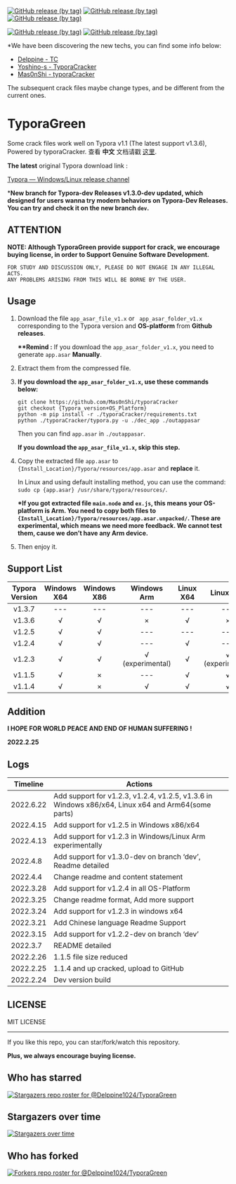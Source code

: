 [![GitHub release (by tag)](https://img.shields.io/github/downloads/Delppine1024/TyporaGreen/v1.1.5/total?label=%E4%B8%8B%E8%BD%BD%40v1.1.5&style=flat)](https://github.com/Delppine1024/TyporaGreen/releases/tag/v1.1.5)
[![GitHub release (by tag)](https://img.shields.io/github/downloads/Delppine1024/TyporaGreen/v1.2.3/total?label=%E4%B8%8B%E8%BD%BD%40v1.2.3&style=flat)](https://github.com/Delppine1024/TyporaGreen/releases/tag/v1.2.3)
[![GitHub release (by tag)](https://img.shields.io/github/downloads/Delppine1024/TyporaGreen/v1.2.4/total?label=%E4%B8%8B%E8%BD%BD%40v1.2.4&style=flat)](https://github.com/Delppine1024/TyporaGreen/releases/tag/v1.2.4)

[![GitHub release (by tag)](https://img.shields.io/github/downloads/Delppine1024/TyporaGreen/v1.2.2-dev/total?label=%E4%B8%8B%E8%BD%BD%40v1.2.2-dev&style=flat)](https://github.com/Delppine1024/TyporaGreen/releases/tag/v1.2.2-dev)
[![GitHub release (by tag)](https://img.shields.io/github/downloads/Delppine1024/TyporaGreen/v1.3.0-dev/total?label=%E4%B8%8B%E8%BD%BD%40v1.3.0-dev&style=flat)](https://github.com/Delppine1024/TyporaGreen/releases/tag/v1.3.0-dev)



*We have been discovering the new techs, you can find some info below:

- [Delppine - TC](https://github.com/Delppine1024/TC)
- [Yoshino-s - TyporaCracker](https://github.com/Yoshino-s/typoraCracker)
- [Mas0nShi - typoraCracker](https://github.com/Mas0nShi/typoraCracker)

The subsequent crack files maybe change types, and be different from the current ones.



# TyporaGreen

Some crack files work well on Typora v1.1 (The latest support v1.3.6), Powered by typoraCracker. 查看 **中文** 文档请戳 [这里](./README-CN.md).



**The latest** original Typora download link : 

[Typora — Windows/Linux release channel](https://typora.io/releases/all)



***New branch for Typora-dev Releases v1.3.0-dev updated, which designed for users wanna try modern behaviors on Typora-Dev Releases. You can try and check it on the new branch `dev`.**



## ATTENTION

**NOTE: Although TyporaGreen provide support for crack, we encourage buying license, in order to Support Genuine Software Development.**



```
FOR STUDY AND DISCUSSION ONLY, PLEASE DO NOT ENGAGE IN ANY ILLEGAL ACTS.
ANY PROBLEMS ARISING FROM THIS WILL BE BORNE BY THE USER.
```



## Usage

1. Download the file `app_asar_file_v1.x` or ` app_asar_folder_v1.x` corresponding to the Typora version and **OS-platform** from **Github releases**. 

   **\*\*Remind :** If you download the `app_asar_folder_v1.x`, you need to generate `app.asar` **Manually**. 

   

2. Extract them from the compressed file.

3. **If you download the `app_asar_folder_v1.x`, use these commands below:**

   ```
   git clone https://github.com/Mas0nShi/typoraCracker
   git checkout {Typora_version+OS_Platform}
   python -m pip install -r ./typoraCracker/requirements.txt
   python ./typoraCracker/typora.py -u ./dec_app ./outappasar
   ```

   Then you can find `app.asar` in `./outappasar`.

   **If you download the `app_asar_file_v1.x`, skip this step.**

   

4. Copy the extracted file `app.asar` to `{Install_Location}/Typora/resources/app.asar` and **replace** it. 

   In Linux and using default installing method, you can use the command: `sudo cp {app.asar} /usr/share/typora/resources/`.

   

   **\*If you got extracted file `main.node` and `ex.js`, this means your OS-platform is Arm. You need to copy both files to `{Install_Location}/Typora/resources/app.asar.unpacked/`. These are experimental, which means we need more feedback.  We cannot test them, cause we don’t have any Arm device.**

   

5. Then enjoy it.



## Support List

| Typora Version | Windows X64 | Windows X86 |   Windows Arm    | Linux X64 |    Linux Arm     | MacOS |
|:--------------:|:-----------:|:-----------:|:----------------:|:---------:|:----------------:| :---: |
|     v1.3.7     |     ---     |     ---     |       ---        |    ---    |       ---        |   ×   |
|     v1.3.6     |      √      |      √      |        ×         |     √     |        ×         |   ×   |
|     v1.2.5     |      √      |      √      |       ---        |    ---    |       ---        |  ---  |
|     v1.2.4     |      √      |      √      |       ---        |     √     |       ---        |   ×   |
|     v1.2.3     |      √      |      √      | √ (experimental) |     √     | √ (experimental) |   ×   |
|     v1.1.5     |      √      |      ×      |       ---        |     √     |        √         |   ×   |
|     v1.1.4     |      √      |      ×      |        √         |     √     |        √         |   ×   |



## Addition

**I HOPE FOR WORLD PEACE AND END OF HUMAN SUFFERING !** 

**2022.2.25**



## Logs

| Timeline  | Actions                                                      |
| --------- | ------------------------------------------------------------ |
| 2022.6.22 | Add support for v1.2.3, v1.2.4, v1.2.5, v1.3.6 in Windows x86/x64, Linux x64 and Arm64(some parts) |
| 2022.4.15 | Add support for v1.2.5 in Windows x86/x64                    |
| 2022.4.13 | Add support for v1.2.3 in Windows/Linux Arm experimentally   |
| 2022.4.8  | Add support for v1.3.0-dev on branch ‘dev’, Readme detailed  |
| 2022.4.4  | Change readme and content statement                          |
| 2022.3.28 | Add support for v1.2.4 in all OS-Platform                    |
| 2022.3.25 | Change readme format, Add more support                       |
| 2022.3.24 | Add support for v1.2.3 in windows x64                        |
| 2022.3.21 | Add Chinese language Readme Support                          |
| 2022.3.15 | Add support for v1.2.2-dev on branch ‘dev’                   |
| 2022.3.7  | README detailed                                              |
| 2022.2.26 | 1.1.5 file size reduced                                      |
| 2022.2.25 | 1.1.4 and up cracked, upload to GitHub                       |
| 2022.2.24 | Dev version build                                            |



## LICENSE

MIT LICENSE





------

If you like this repo, you can star/fork/watch this repository. 

**Plus, we always encourage buying license.**



## Who has starred

[![Stargazers repo roster for @Delppine1024/TyporaGreen](https://reporoster.com/stars/dark/Delppine1024/TyporaGreen)](https://github.com/Delppine1024/TyporaGreen/stargazers)



## Stargazers over time

[![Stargazers over time](https://starchart.cc/Delppine1024/TyporaGreen.svg)](https://starchart.cc/Delppine1024/TyporaGreen)



## Who has forked

[![Forkers repo roster for @Delppine1024/TyporaGreen](https://reporoster.com/forks/dark/Delppine1024/TyporaGreen)](https://github.com/Delppine1024/TyporaGreen/network/members)
